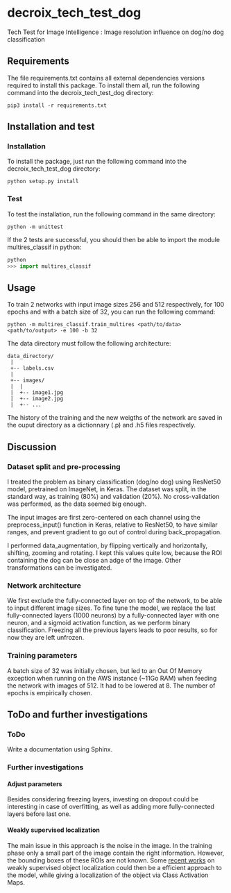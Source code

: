 # decroix_tech_test_dog
Tech Test for Image Intelligence : Image resolution influence on dog/no dog classification 


## Requirements
The file requirements.txt contains all external dependencies versions required to install this package. To install them all, run the following command into the decroix_tech_test_dog directory:

```
pip3 install -r requirements.txt
```

## Installation and test

### Installation
To install the package, just run the following command into the decroix_tech_test_dog directory:

```
python setup.py install
```

### Test
To test the installation, run the following command in the same directory:

```
python -m unittest
```
If the 2 tests are successful, you should then be able to import the module multires_classif in python:

```python
python
>>> import multires_classif
```
## Usage

To train 2 networks with input image sizes 256 and 512 respectively, for 100 epochs and with a batch size of 32, you can run the following command:

```
python -m multires_classif.train_multires <path/to/data> <path/to/output> -e 100 -b 32
```

The data directory must follow the following architecture:

```
data_directory/
 |
 +-- labels.csv
 |    
 +-- images/
 |  |  
 |  +-- image1.jpg
 |  +-- image2.jpg
 |  +-- ...
```
The history of the training and the new weigths of the network are saved in the ouput directory as a dictionnary (.p) and .h5 files respectively.

## Discussion

### Dataset split and pre-processing

I treated the problem as binary classification (dog/no dog) using ResNet50 model, pretrained on ImageNet, in Keras. The dataset was split, in the standard way, as training (80%) and validation (20%). No cross-validation was performed, as the data seemed big enough.  

The input images are first zero-centered on each channel using the preprocess_input() function in Keras, relative to ResNet50, to have similar ranges, and prevent gradient to go out of control during back_propagation.  

I performed data_augmentation, by flipping vertically and horizontally, shifting, zooming and rotating. I kept this values quite low, because the ROI containing the dog can be close an adge of the image. Other transformations can be investigated.

### Network architecture

We first exclude the fully-connected layer on top of the network, to be able to input different image sizes. To fine tune the model, we replace the last fully-connected layers (1000 neurons) by a fully-connected layer with one neuron, and a sigmoid activation function, as we perform binary classification. Freezing all the previous layers leads to poor results, so for now they are left unfrozen.

### Training parameters

A batch size of 32 was initially chosen, but led to an Out Of Memory exception when running on the AWS instance (~11Go RAM) when feeding the network with images of 512. It had to be lowered at 8. The number of epochs is empirically chosen.   


## ToDo and further investigations

### ToDo

Write a documentation using Sphinx.

### Further investigations

#### Adjust parameters

Besides considering freezing layers, investing on dropout could be interesting in case of overfitting, as well as adding more fully-connected layers before last one.

#### Weakly supervised localization

The main issue in this approach is the noise in the image. In the training phase only a small part of the image contain the right information. However, the bounding boxes of these ROIs are not known. Some [recent works](https://www.cv-foundation.org/openaccess/content_cvpr_2015/papers/Oquab_Is_Object_Localization_2015_CVPR_paper.pdf) on weakly supervised object localization could then be a efficient approach to the model, while giving a localization of the object via Class Activation Maps.

 


